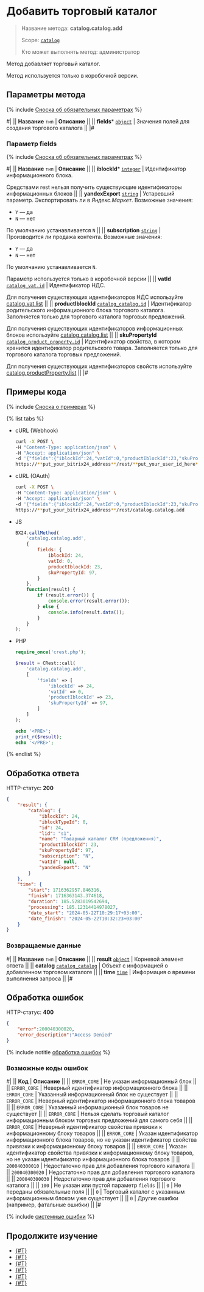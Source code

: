 # Добавить торговый каталог

> Название метода: **catalog.catalog.add**
>
> Scope: [`catalog`](../../scopes/permissions.md)
>
> Кто может выполнять метод: администратор

Метод добавляет торговый каталог. 

Метод используется только в коробочной версии.

## Параметры метода

{% include [Сноска об обязательных параметрах](../../../_includes/required.md) %}

#|
|| **Название**
`тип` | **Описание** ||
|| **fields***
[`object`](../../data-types.md) | Значения полей для создания торгового каталога ||
|#

### Параметр fields

{% include [Сноска об обязательных параметрах](../../../_includes/required.md) %}

#|
|| **Название**
`тип` | **Описание** ||
|| **iblockId***
[`integer`](../../data-types.md) | Идентификатор информационного блока.

Средствами rest нельзя получить существующие идентификаторы информационных блоков
||
|| **yandexExport**
[`string`](../../data-types.md) | Устаревший параметр. Экспортировать ли в *Яндекс.Маркет*. Возможные значения:
- `Y` — да
- `N` — нет

По умолчанию устанавливается `N`
||
|| **subscription**
[`string`](../../data-types.md) | Производится ли продажа контента. Возможные значения:
- `Y` — да
- `N` — нет

По умолчанию устанавливается `N`.

Параметр используется только в коробочной версии
||
|| **vatId**
[`catalog_vat.id`](../data-types.md#catalog_vat) | Идентификатор НДС.

Для получения существующих идентификаторов НДС используйте [catalog.vat.list](../vat/catalog-vat-list.md)
||
|| **productIblockId**
[`catalog_catalog.id`](../data-types.md#catalog_catalog) | Идентификатор родительского информационного блока торгового каталога. Заполняется только для торгового каталога торговых предложений.

Для получения существующих идентификаторов информационных блоков используйте [catalog.catalog.list](./catalog-catalog-list.md)
||
|| **skuPropertyId**
[`catalog_product_property.id`](../data-types.md#catalog_product_property) | Идентификатор свойства, в котором хранится идентификатор родительского товара. Заполняется только для торгового каталога торговых предложений.

Для получения существующих идентификаторов свойств используйте [catalog.productProperty.list](../product-property/catalog-product-property-list.md)
||
|#

## Примеры кода

{% include [Сноска о примерах](../../../_includes/examples.md) %}

{% list tabs %}

- cURL (Webhook)

    ```bash
    curl -X POST \
    -H "Content-Type: application/json" \
    -H "Accept: application/json" \
    -d '{"fields":{"iblockId":24,"vatId":0,"productIblockId":23,"skuPropertyId":97}}' \
    https://**put_your_bitrix24_address**/rest/**put_your_user_id_here**/**put_your_webhook_here**/catalog.catalog.add
    ```

- cURL (OAuth)

    ```bash
    curl -X POST \
    -H "Content-Type: application/json" \
    -H "Accept: application/json" \
    -d '{"fields":{"iblockId":24,"vatId":0,"productIblockId":23,"skuPropertyId":97},"auth":"**put_access_token_here**"}' \
    https://**put_your_bitrix24_address**/rest/catalog.catalog.add
    ```

- JS

    ```js
    BX24.callMethod(
        'catalog.catalog.add',
        {
            fields: {
                iblockId: 24,
                vatId: 0,
                productIblockId: 23,
                skuPropertyId: 97,
            }
        },
        function(result) {
            if (result.error()) {
                console.error(result.error());
            } else {
                console.info(result.data());
            }
        }
    );
    ```

- PHP

    ```php
    require_once('crest.php');

    $result = CRest::call(
        'catalog.catalog.add',
        [
            'fields' => [
                'iblockId' => 24,
                'vatId' => 0,
                'productIblockId' => 23,
                'skuPropertyId' => 97,
            ]
        ]
    );

    echo '<PRE>';
    print_r($result);
    echo '</PRE>';
    ```

{% endlist %}

## Обработка ответа

HTTP-статус: **200**

```json
{
    "result": {
        "catalog": {
            "iblockId": 24,
            "iblockTypeId": 0,
            "id": 24,
            "lid": "s1",
            "name": "Товарный каталог CRM (предложения)",
            "productIblockId": 23,
            "skuPropertyId": 97,
            "subscription": "N",
            "vatId": null,
            "yandexExport": "N"
        }
    },
    "time": {
        "start": 1716362957.846316,
        "finish": 1716363143.374618,
        "duration": 185.5283019542694,
        "processing": 185.12314414978027,
        "date_start": "2024-05-22T10:29:17+03:00",
        "date_finish": "2024-05-22T10:32:23+03:00"
    }
}
```

### Возвращаемые данные

#|
|| **Название**
`тип` | **Описание** ||
|| **result**
[`object`](../../data-types.md) | Корневой элемент ответа ||
|| **catalog**
[`catalog_catalog`](../data-types.md#catalog_catalog) | Объект с информацией о добавленном торговом каталоге ||
|| **time**
[`time`](../../data-types.md) | Информация о времени выполнения запроса ||
|#

## Обработка ошибок

HTTP-статус: **400**

```json
{
    "error":200040300020,
    "error_description":"Access Denied"
}
```

{% include notitle [обработка ошибок](../../../_includes/error-info.md) %}

### Возможные коды ошибок

#|
|| **Код** | **Описание** ||
|| `ERROR_CORE` | Не указан информационный блок
|| 
|| `ERROR_CORE` | Неверный идентификатор информационного блока
|| 
|| `ERROR_CORE` | Указанный информационный блок не существует
|| 
|| `ERROR_CORE` | Неверный идентификатор информационного блока товаров
|| 
|| `ERROR_CORE` | Указанный информационный блок товаров не существует
|| 
|| `ERROR_CORE` | Нельзя сделать торговый каталог информационным блоком торговых предложений для самого себя
||
|| `ERROR_CORE` | Неверный идентификатор свойства привязки к информационному блоку товаров
|| 
|| `ERROR_CORE` | Указан идентификатор информационного блока товаров, но не указан идентификатор свойства привязки к информационному блоку товаров
|| 
|| `ERROR_CORE` | Указан идентификатор свойства привязки к информационному блоку товаров, но не указан идентификатор информационного блока товаров
|| 
|| `200040300010` | Недостаточно прав для добавления торгового каталога
|| 
|| `200040300020` | Недостаточно прав для добавления торгового каталога
|| 
|| `200040300030` | Недостаточно прав для добавления торгового каталога
|| 
|| `100` | Не указан или пустой параметр `fields`
|| 
|| `0` | Не переданы обязательные поля
|| 
|| `0` | Торговый каталог с указанным информационным блоком уже существует
|| 
|| `0` | Другие ошибки (например, фатальные ошибки)
|| 
|#

{% include [системные ошибки](../../../_includes/system-errors.md) %}

## Продолжите изучение

- [{#T}](./catalog-catalog-update.md)
- [{#T}](./catalog-catalog-get.md)
- [{#T}](./catalog-catalog-list.md)
- [{#T}](./catalog-catalog-is-offers.md)
- [{#T}](./catalog-catalog-delete.md)
- [{#T}](./catalog-catalog-get-fields.md)